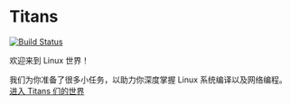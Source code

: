 # Titans

[![Build Status](https://travis-ci.com/ivanallen/Titans.svg?branch=master)](https://travis-ci.com/ivanallen/Titans)


欢迎来到 Linux 世界！

我们为你准备了很多小任务，以助力你深度掌握 Linux 系统编译以及网络编程。[进入 Titans 们的世界](./doc/resources/README.md)
